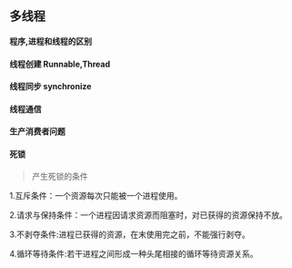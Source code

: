 ## 多线程

#### 程序,进程和线程的区别

#### 线程创建 Runnable,Thread

#### 线程同步 synchronize

#### 线程通信

#### 生产消费者问题

#### 死锁

> 产生死锁的条件

1.互斥条件：一个资源每次只能被一个进程使用。 

2.请求与保持条件：一个进程因请求资源而阻塞时，对已获得的资源保持不放。 

3.不剥夺条件:进程已获得的资源，在末使用完之前，不能强行剥夺。 

4.循环等待条件:若干进程之间形成一种头尾相接的循环等待资源关系。

